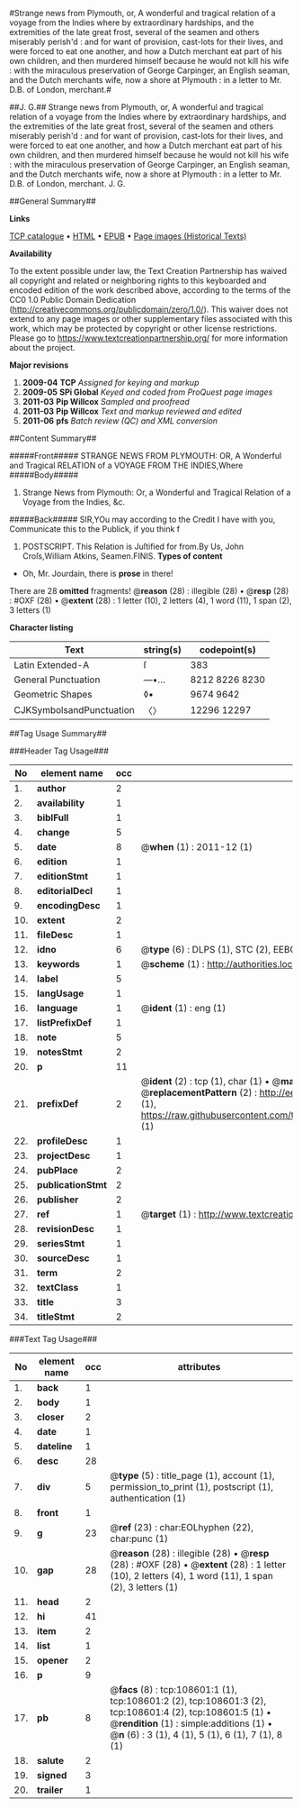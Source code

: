 #Strange news from Plymouth, or, A wonderful and tragical relation of a voyage from the Indies where by extraordinary hardships, and the extremities of the late great frost, several of the seamen and others miserably perish'd : and for want of provision, cast-lots for their lives, and were forced to eat one another, and how a Dutch merchant eat part of his own children, and then murdered himself because he would not kill his wife : with the miraculous preservation of George Carpinger, an English seaman, and the Dutch merchants wife, now a shore at Plymouth : in a letter to Mr. D.B. of London, merchant.#

##J. G.##
Strange news from Plymouth, or, A wonderful and tragical relation of a voyage from the Indies where by extraordinary hardships, and the extremities of the late great frost, several of the seamen and others miserably perish'd : and for want of provision, cast-lots for their lives, and were forced to eat one another, and how a Dutch merchant eat part of his own children, and then murdered himself because he would not kill his wife : with the miraculous preservation of George Carpinger, an English seaman, and the Dutch merchants wife, now a shore at Plymouth : in a letter to Mr. D.B. of London, merchant.
J. G.

##General Summary##

**Links**

[TCP catalogue](http://www.ota.ox.ac.uk/tcp/)  • 
[HTML](http://tei.it.ox.ac.uk/tcp/Texts-HTML/free/A42/A42530.html)  • 
[EPUB](http://tei.it.ox.ac.uk/tcp/Texts-EPUB/free/A42/A42530.epub) • 
[Page images (Historical Texts)](https://historicaltexts.jisc.ac.uk/eebo-19319853e)

**Availability**

To the extent possible under law, the Text Creation Partnership has waived all copyright and related or neighboring rights to this keyboarded and encoded edition of the work described above, according to the terms of the CC0 1.0 Public Domain Dedication (http://creativecommons.org/publicdomain/zero/1.0/). This waiver does not extend to any page images or other supplementary files associated with this work, which may be protected by copyright or other license restrictions. Please go to https://www.textcreationpartnership.org/ for more information about the project.

**Major revisions**

1. __2009-04__ __TCP__ *Assigned for keying and markup*
1. __2009-05__ __SPi Global__ *Keyed and coded from ProQuest page images*
1. __2011-03__ __Pip Willcox__ *Sampled and proofread*
1. __2011-03__ __Pip Willcox__ *Text and markup reviewed and edited*
1. __2011-06__ __pfs__ *Batch review (QC) and XML conversion*

##Content Summary##

#####Front#####
STRANGE NEWS FROM PLYMOUTH: OR, A Wonderful and Tragical RELATION of a VOYAGE FROM THE INDIES,Where 
#####Body#####

1. Strange News from Plymouth: Or, a Wonderful and Tragical Relation of a Voyage from the Indies, &c.

#####Back#####
SIR,YOu may according to the Credit I have with you, Communicate this to the Publick, if you think f
1. POSTSCRIPT.
This Relation is Juſtified for from.By Us,
John Croſs,William Atkins, Seamen.FINIS.
**Types of content**

  * Oh, Mr. Jourdain, there is **prose** in there!

There are 28 **omitted** fragments! 
 @__reason__ (28) : illegible (28)  •  @__resp__ (28) : #OXF (28)  •  @__extent__ (28) : 1 letter (10), 2 letters (4), 1 word (11), 1 span (2), 3 letters (1)

**Character listing**


|Text|string(s)|codepoint(s)|
|---|---|---|
|Latin Extended-A|ſ|383|
|General Punctuation|—•…|8212 8226 8230|
|Geometric Shapes|◊▪|9674 9642|
|CJKSymbolsandPunctuation|〈〉|12296 12297|

##Tag Usage Summary##

###Header Tag Usage###

|No|element name|occ|attributes|
|---|---|---|---|
|1.|__author__|2||
|2.|__availability__|1||
|3.|__biblFull__|1||
|4.|__change__|5||
|5.|__date__|8| @__when__ (1) : 2011-12 (1)|
|6.|__edition__|1||
|7.|__editionStmt__|1||
|8.|__editorialDecl__|1||
|9.|__encodingDesc__|1||
|10.|__extent__|2||
|11.|__fileDesc__|1||
|12.|__idno__|6| @__type__ (6) : DLPS (1), STC (2), EEBO-CITATION (1), OCLC (1), VID (1)|
|13.|__keywords__|1| @__scheme__ (1) : http://authorities.loc.gov/ (1)|
|14.|__label__|5||
|15.|__langUsage__|1||
|16.|__language__|1| @__ident__ (1) : eng (1)|
|17.|__listPrefixDef__|1||
|18.|__note__|5||
|19.|__notesStmt__|2||
|20.|__p__|11||
|21.|__prefixDef__|2| @__ident__ (2) : tcp (1), char (1)  •  @__matchPattern__ (2) : ([0-9\-]+):([0-9IVX]+) (1), (.+) (1)  •  @__replacementPattern__ (2) : http://eebo.chadwyck.com/downloadtiff?vid=$1&page=$2 (1), https://raw.githubusercontent.com/textcreationpartnership/Texts/master/tcpchars.xml#$1 (1)|
|22.|__profileDesc__|1||
|23.|__projectDesc__|1||
|24.|__pubPlace__|2||
|25.|__publicationStmt__|2||
|26.|__publisher__|2||
|27.|__ref__|1| @__target__ (1) : http://www.textcreationpartnership.org/docs/. (1)|
|28.|__revisionDesc__|1||
|29.|__seriesStmt__|1||
|30.|__sourceDesc__|1||
|31.|__term__|2||
|32.|__textClass__|1||
|33.|__title__|3||
|34.|__titleStmt__|2||


###Text Tag Usage###

|No|element name|occ|attributes|
|---|---|---|---|
|1.|__back__|1||
|2.|__body__|1||
|3.|__closer__|2||
|4.|__date__|1||
|5.|__dateline__|1||
|6.|__desc__|28||
|7.|__div__|5| @__type__ (5) : title_page (1), account (1), permission_to_print (1), postscript (1), authentication (1)|
|8.|__front__|1||
|9.|__g__|23| @__ref__ (23) : char:EOLhyphen (22), char:punc (1)|
|10.|__gap__|28| @__reason__ (28) : illegible (28)  •  @__resp__ (28) : #OXF (28)  •  @__extent__ (28) : 1 letter (10), 2 letters (4), 1 word (11), 1 span (2), 3 letters (1)|
|11.|__head__|2||
|12.|__hi__|41||
|13.|__item__|2||
|14.|__list__|1||
|15.|__opener__|2||
|16.|__p__|9||
|17.|__pb__|8| @__facs__ (8) : tcp:108601:1 (1), tcp:108601:2 (2), tcp:108601:3 (2), tcp:108601:4 (2), tcp:108601:5 (1)  •  @__rendition__ (1) : simple:additions (1)  •  @__n__ (6) : 3 (1), 4 (1), 5 (1), 6 (1), 7 (1), 8 (1)|
|18.|__salute__|2||
|19.|__signed__|3||
|20.|__trailer__|1||
